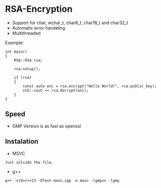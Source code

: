 # RSA-Encryption

* Support for char, wchar_t, char8_t, char16_t and char32_t
* Automatic error handeling
* Multithreaded

Example:
```
int main()
{
    RSA::RSA rsa;
    
    rsa.setup();
    
    if (rsa)
    {
        const auto enc = rsa.encrypt("Hello World!", rsa.public_key);
        std::cout << rsa.decrypt(enc);
    }
}
```

## Speed

* GMP Version is as fast as openssl

## Instalation

* MSVC
```
Just inlcude the file.
```

* g++
```
g++ -std=c++23 -Ofast main.cpp -o main -lgmpxx -lgmp
```
